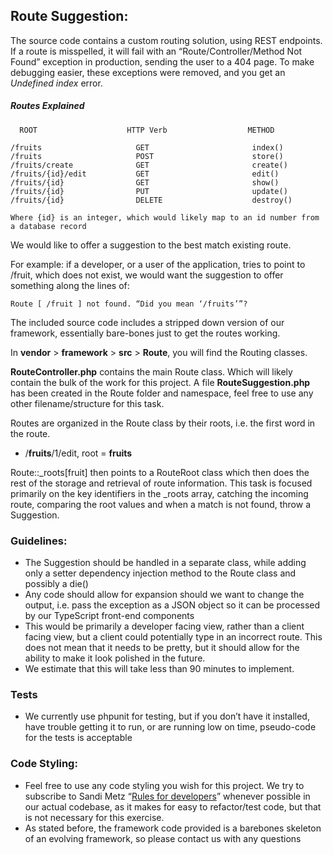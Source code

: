 ## Route Suggestion:

The source code contains a custom routing solution, using REST endpoints. If a route is misspelled, it will fail with an “Route/Controller/Method Not Found” exception in production, sending the user to a 404 page. To make debugging easier, these exceptions were removed, and you get an _Undefined index_ error. 

##### Routes Explained
```
  ROOT                    HTTP Verb                  METHOD
  
/fruits                     GET                       index()
/fruits                     POST                      store()
/fruits/create              GET                       create()
/fruits/{id}/edit           GET                       edit()
/fruits/{id}                GET                       show()
/fruits/{id}                PUT                       update()
/fruits/{id}                DELETE                    destroy()

Where {id} is an integer, which would likely map to an id number from a database record
```

We would like to offer a suggestion to the best match existing route. 

For example: if a developer, or a user of the application, tries to point to /fruit, which does not exist, we would want the suggestion to offer something along the lines of:

```
Route [ /fruit ] not found. “Did you mean ‘/fruits’”?
```

The included source code includes a stripped down version of our framework, essentially bare-bones just to get the routes working. 

In __vendor__ > __framework__ > __src__ > __Route__, you will find the Routing classes.

__RouteController.php__ contains the main Route class. Which will likely contain the bulk of the work for this project. A file __RouteSuggestion.php__ has been created in the Route folder and namespace, feel free to use any other filename/structure for this task. 

Routes are organized in the Route class by their roots, i.e. the first word in the route. 
- /__fruits__/1/edit, root = __fruits__

Route::_roots[fruit] then points to a RouteRoot class which then does the rest of the storage and retrieval of route information. 
This task is focused primarily on the key identifiers in the _roots array, catching the incoming route, comparing the root values and when a match is not found, throw a Suggestion. 

### Guidelines:
- The Suggestion should be handled in a separate class, while adding only a setter dependency injection method to the Route class and possibly a die()
- Any code should allow for expansion should we want to change the output, i.e. pass the exception as a JSON object so it can be processed by our TypeScript front-end components
- This would be primarily a developer facing view, rather than a client facing view, but a client could potentially type in an incorrect route. This does not mean that it needs to be pretty, but it should allow for the ability to make it look polished in the future.
- We estimate that this will take less than 90 minutes to implement. 
### Tests
- We currently use phpunit for testing, but if you don’t have it installed, have trouble getting it to run, or are running low on time, pseudo-code for the tests is acceptable
### Code Styling:
- Feel free to use any code styling you wish for this project. We try to subscribe to Sandi Metz “[Rules for developers](https://thoughtbot.com/blog/sandi-metz-rules-for-developers)” whenever possible in our actual codebase, as it makes for easy to refactor/test code, but that is not necessary for this exercise.
- As stated before, the framework code provided is a barebones skeleton of an evolving framework, so please contact us with any questions
